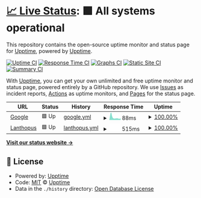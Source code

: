 # [📈 Live Status](https://upptime.github.io/upptime): <!--live status--> **🟩 All systems operational**

This repository contains the open-source uptime monitor and status page for [Upptime](https://upptime.js.org), powered by [Upptime](https://github.com/upptime/upptime).

[![Uptime CI](https://github.com/upptime/upptime/workflows/Uptime%20CI/badge.svg)](https://github.com/upptime/upptime/actions?query=workflow%3A%22Uptime+CI%22)
[![Response Time CI](https://github.com/upptime/upptime/workflows/Response%20Time%20CI/badge.svg)](https://github.com/upptime/upptime/actions?query=workflow%3A%22Response+Time+CI%22)
[![Graphs CI](https://github.com/upptime/upptime/workflows/Graphs%20CI/badge.svg)](https://github.com/upptime/upptime/actions?query=workflow%3A%22Graphs+CI%22)
[![Static Site CI](https://github.com/upptime/upptime/workflows/Static%20Site%20CI/badge.svg)](https://github.com/upptime/upptime/actions?query=workflow%3A%22Static+Site+CI%22)
[![Summary CI](https://github.com/upptime/upptime/workflows/Summary%20CI/badge.svg)](https://github.com/upptime/upptime/actions?query=workflow%3A%22Summary+CI%22)

With [Upptime](https://upptime.js.org), you can get your own unlimited and free uptime monitor and status page, powered entirely by a GitHub repository. We use [Issues](https://github.com/upptime/upptime/issues) as incident reports, [Actions](https://github.com/upptime/upptime/actions) as uptime monitors, and [Pages](https://upptime.github.io/upptime) for the status page.

<!--start: status pages-->
<!-- This summary is generated by Upptime (https://github.com/upptime/upptime) -->
<!-- Do not edit this manually, your changes will be overwritten -->
<!-- prettier-ignore -->
| URL | Status | History | Response Time | Uptime |
| --- | ------ | ------- | ------------- | ------ |
| <img alt="" src="https://icons.duckduckgo.com/ip3/www.google.com.ico" height="13"> [Google](https://www.google.com) | 🟩 Up | [google.yml](https://github.com/lanthopusx/uptime/commits/HEAD/history/google.yml) | <details><summary><img alt="Response time graph" src="./graphs/google/response-time-week.png" height="20"> 88ms</summary><br><a href="https://upptime.github.io/upptime/history/google"><img alt="Response time 115" src="https://img.shields.io/endpoint?url=https%3A%2F%2Fraw.githubusercontent.com%2Flanthopusx%2Fuptime%2FHEAD%2Fapi%2Fgoogle%2Fresponse-time.json"></a><br><a href="https://upptime.github.io/upptime/history/google"><img alt="24-hour response time 86" src="https://img.shields.io/endpoint?url=https%3A%2F%2Fraw.githubusercontent.com%2Flanthopusx%2Fuptime%2FHEAD%2Fapi%2Fgoogle%2Fresponse-time-day.json"></a><br><a href="https://upptime.github.io/upptime/history/google"><img alt="7-day response time 88" src="https://img.shields.io/endpoint?url=https%3A%2F%2Fraw.githubusercontent.com%2Flanthopusx%2Fuptime%2FHEAD%2Fapi%2Fgoogle%2Fresponse-time-week.json"></a><br><a href="https://upptime.github.io/upptime/history/google"><img alt="30-day response time 104" src="https://img.shields.io/endpoint?url=https%3A%2F%2Fraw.githubusercontent.com%2Flanthopusx%2Fuptime%2FHEAD%2Fapi%2Fgoogle%2Fresponse-time-month.json"></a><br><a href="https://upptime.github.io/upptime/history/google"><img alt="1-year response time 112" src="https://img.shields.io/endpoint?url=https%3A%2F%2Fraw.githubusercontent.com%2Flanthopusx%2Fuptime%2FHEAD%2Fapi%2Fgoogle%2Fresponse-time-year.json"></a></details> | <details><summary><a href="https://upptime.github.io/upptime/history/google">100.00%</a></summary><a href="https://upptime.github.io/upptime/history/google"><img alt="All-time uptime 99.99%" src="https://img.shields.io/endpoint?url=https%3A%2F%2Fraw.githubusercontent.com%2Flanthopusx%2Fuptime%2FHEAD%2Fapi%2Fgoogle%2Fuptime.json"></a><br><a href="https://upptime.github.io/upptime/history/google"><img alt="24-hour uptime 100.00%" src="https://img.shields.io/endpoint?url=https%3A%2F%2Fraw.githubusercontent.com%2Flanthopusx%2Fuptime%2FHEAD%2Fapi%2Fgoogle%2Fuptime-day.json"></a><br><a href="https://upptime.github.io/upptime/history/google"><img alt="7-day uptime 100.00%" src="https://img.shields.io/endpoint?url=https%3A%2F%2Fraw.githubusercontent.com%2Flanthopusx%2Fuptime%2FHEAD%2Fapi%2Fgoogle%2Fuptime-week.json"></a><br><a href="https://upptime.github.io/upptime/history/google"><img alt="30-day uptime 100.00%" src="https://img.shields.io/endpoint?url=https%3A%2F%2Fraw.githubusercontent.com%2Flanthopusx%2Fuptime%2FHEAD%2Fapi%2Fgoogle%2Fuptime-month.json"></a><br><a href="https://upptime.github.io/upptime/history/google"><img alt="1-year uptime 99.98%" src="https://img.shields.io/endpoint?url=https%3A%2F%2Fraw.githubusercontent.com%2Flanthopusx%2Fuptime%2FHEAD%2Fapi%2Fgoogle%2Fuptime-year.json"></a></details>
| <img alt="" src="https://icons.duckduckgo.com/ip3/lanthopus.nl.ico" height="13"> [Lanthopus](https://lanthopus.nl) | 🟩 Up | [lanthopus.yml](https://github.com/lanthopusx/uptime/commits/HEAD/history/lanthopus.yml) | <details><summary><img alt="Response time graph" src="./graphs/lanthopus/response-time-week.png" height="20"> 515ms</summary><br><a href="https://upptime.github.io/upptime/history/lanthopus"><img alt="Response time 505" src="https://img.shields.io/endpoint?url=https%3A%2F%2Fraw.githubusercontent.com%2Flanthopusx%2Fuptime%2FHEAD%2Fapi%2Flanthopus%2Fresponse-time.json"></a><br><a href="https://upptime.github.io/upptime/history/lanthopus"><img alt="24-hour response time 624" src="https://img.shields.io/endpoint?url=https%3A%2F%2Fraw.githubusercontent.com%2Flanthopusx%2Fuptime%2FHEAD%2Fapi%2Flanthopus%2Fresponse-time-day.json"></a><br><a href="https://upptime.github.io/upptime/history/lanthopus"><img alt="7-day response time 515" src="https://img.shields.io/endpoint?url=https%3A%2F%2Fraw.githubusercontent.com%2Flanthopusx%2Fuptime%2FHEAD%2Fapi%2Flanthopus%2Fresponse-time-week.json"></a><br><a href="https://upptime.github.io/upptime/history/lanthopus"><img alt="30-day response time 531" src="https://img.shields.io/endpoint?url=https%3A%2F%2Fraw.githubusercontent.com%2Flanthopusx%2Fuptime%2FHEAD%2Fapi%2Flanthopus%2Fresponse-time-month.json"></a><br><a href="https://upptime.github.io/upptime/history/lanthopus"><img alt="1-year response time 508" src="https://img.shields.io/endpoint?url=https%3A%2F%2Fraw.githubusercontent.com%2Flanthopusx%2Fuptime%2FHEAD%2Fapi%2Flanthopus%2Fresponse-time-year.json"></a></details> | <details><summary><a href="https://upptime.github.io/upptime/history/lanthopus">100.00%</a></summary><a href="https://upptime.github.io/upptime/history/lanthopus"><img alt="All-time uptime 99.99%" src="https://img.shields.io/endpoint?url=https%3A%2F%2Fraw.githubusercontent.com%2Flanthopusx%2Fuptime%2FHEAD%2Fapi%2Flanthopus%2Fuptime.json"></a><br><a href="https://upptime.github.io/upptime/history/lanthopus"><img alt="24-hour uptime 100.00%" src="https://img.shields.io/endpoint?url=https%3A%2F%2Fraw.githubusercontent.com%2Flanthopusx%2Fuptime%2FHEAD%2Fapi%2Flanthopus%2Fuptime-day.json"></a><br><a href="https://upptime.github.io/upptime/history/lanthopus"><img alt="7-day uptime 100.00%" src="https://img.shields.io/endpoint?url=https%3A%2F%2Fraw.githubusercontent.com%2Flanthopusx%2Fuptime%2FHEAD%2Fapi%2Flanthopus%2Fuptime-week.json"></a><br><a href="https://upptime.github.io/upptime/history/lanthopus"><img alt="30-day uptime 100.00%" src="https://img.shields.io/endpoint?url=https%3A%2F%2Fraw.githubusercontent.com%2Flanthopusx%2Fuptime%2FHEAD%2Fapi%2Flanthopus%2Fuptime-month.json"></a><br><a href="https://upptime.github.io/upptime/history/lanthopus"><img alt="1-year uptime 99.99%" src="https://img.shields.io/endpoint?url=https%3A%2F%2Fraw.githubusercontent.com%2Flanthopusx%2Fuptime%2FHEAD%2Fapi%2Flanthopus%2Fuptime-year.json"></a></details>

<!--end: status pages-->

[**Visit our status website →**](https://upptime.github.io/upptime)

## 📄 License

- Powered by: [Upptime](https://github.com/upptime/upptime)
- Code: [MIT](./LICENSE) © [Upptime](https://upptime.js.org)
- Data in the `./history` directory: [Open Database License](https://opendatacommons.org/licenses/odbl/1-0/)
